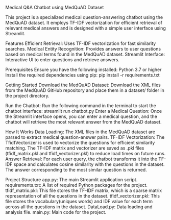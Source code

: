 Medical Q&A Chatbot using MedQuAD Dataset

This project is a specialized medical question-answering chatbot using the MedQuAD dataset. It employs TF-IDF vectorization for efficient retrieval of relevant medical answers and is designed with a simple user interface using Streamlit.

Features
Efficient Retrieval: Uses TF-IDF vectorization for fast similarity searches.
Medical Entity Recognition: Provides answers to user questions based on medical terms found in the MedQuAD dataset.
Streamlit Interface: Interactive UI to enter questions and retrieve answers.

Prerequisites
Ensure you have the following installed:
Python 3.7 or higher
Install the required dependencies using pip:
    pip install -r requirements.txt

Getting Started
Download the MedQuAD Dataset: 
Download the XML files from the MedQuAD GitHub repository and place them in a dataset/ folder in the project directory.

Run the Chatbot: 
Run the following command in the terminal to start the chatbot interface:
    streamlit run chatbot.py
Enter a Medical Question: 
Once the Streamlit interface opens, you can enter a medical question, and the chatbot will retrieve the most relevant answer from the MedQuAD dataset.

How It Works
Data Loading: 
The XML files in the MedQuAD dataset are parsed to extract medical question-answer pairs.
TF-IDF Vectorization:
The TfidfVectorizer is used to vectorize the questions for efficient similarity matching.
The TF-IDF matrix and vectorizer are saved as .pkl files (tfidf_matrix.pkl and tfidf_vectorizer.pkl) to reduce load times on future runs.
Answer Retrieval:
For each user query, the chatbot transforms it into the TF-IDF space and calculates cosine similarity with the questions in the dataset.
The answer corresponding to the most similar question is returned.

Project Structure
app.py: The main Streamlit application script.
requirements.txt: A list of required Python packages for the project.
tfidf_matrix.pkl: This file stores the TF-IDF matrix, which is a sparse matrix representation of all the questions in the dataset.
tfidf_vectorizer.pkl: This file stores the vocabulary(uniques words) and IDF value for each term across all the questions in the dataset.
DataLoad.py: Data loading and analysis file.
main.py: Main code for the project.